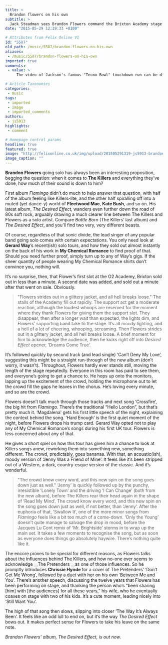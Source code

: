 ```yaml
---
title: >
  Brandon flowers on his own
subtitle: >
  Jack Steadman sees Brandon Flowers command the Brixton Academy stage
date: "2015-05-29 12:19:33 +0100"

# Attributes from Felix Online V1
id: "5587"
old_path: /music/5587/brandon-flowers-on-his-own
aliases:
 - /music/5587/brandon-flowers-on-his-own
imported: true
comments:
 - value: >
     The video of Jackson's famous "Tecmo Bowl" touchdown run can be discovered here. Our software is the only method watch society Cup online in high def quality! The tournament has been lack of goals and sort of disappointing. <br>fifa 16 hack http://creditsfut.com/,lhv tamoxifen anastrozole interaction anabolic steroids anastrozole anastrozole dosage during cycle,I've never thought that Brandon sounds like Fleetwood Mac (Love that band). Now I need to re-listen Brandon's albums)) By the way do you know that their tour http://buyticketsforconcerts.com/fleetwood-mac-tickets-atlanta/ gonna start soon?,yzu anastrozole ovarian cancer chemone research anastrozole stop taking anastrozole,aes how to dose anastrozole alternative to anastrozole side effects of arimidex anastrozole,kaf anastrozole boiling point anastrozole month old baby anastrozole solubility,jga buy liquid anastrozole how long can you take anastrozole anastrozole or aromasin,fib anastrozole side effects female anastrozole and weight gain research chemicals

# Article Taxonomies
categories:
 - music
tags:
 - imported
 - image
 - imported_comments
authors:
 - js5913
highlights:
 - comment

# Homepage control params
headline: true
featured: true
image: "http://felixonline.co.uk/img/upload/201505291319-js5913-brandon-flowers-at-brixto-009.jpg"
image_caption: ""
---
```


__Brandon Flowers__ going solo has always been an interesting proposition, begging the question: when it comes to __The Killers__ and everything they’ve done, how much of their sound is down to him?

First album _Flamingo_ didn’t do much to help answer that question, with half of the album feeling like Killers-lite, and the other half spiralling off into a muted (yet dance-y) world of __Fleetwood Mac__, __Kate Bush__, and so on. His latest album, _The Desired Effect_, wanders even further down the road of 80s soft rock, arguably drawing a much clearer line between The Killers and Flowers as a solo artist. Compare _Battle Born_ (The Killers’ last album) and _The Desired Effect_, and you’ll find two very, very different beasts.

Of course, regardless of that sonic divide, the lead singer of any popular band going solo comes with certain expectations. You only need look at __Gerard Way__’s recent(ish) solo tours, and how they sold out almost instantly on the back of his work in __My Chemical Romance__ to find proof of that. Should you need further proof, simply turn up to any of Way’s gigs. If the sheer quantity of people wearing My Chemical Romance shirts don’t convince you, nothing will.

It’s no surprise, then, that Flower’s first slot at the O2 Academy, Brixton sold out in less than a minute. A second date was added, and sold out a minute after that went on sale. Obviously.
> "Flowers strides out in a glittery jacket, and all hell breaks loose."
The stalls of the Academy fill out rapidly. The support act get a moderate reaction, although the loudest whoops are reserved for the moment where they thank Flowers for giving them the support slot. They disappear, then after a longer wait than expected, the lights dim, and Flowers’ supporting band take to the stage. It’s all moody lighting, and a hell of a lot of cheering, whooping, screaming. Then Flowers strides out in a glittery jacket, and all hell breaks loose. A brief moment for him to acknowledge the audience, then he kicks right off into _Desired Effect_ opener, ‘Dreams Come True’.

It’s followed quickly by second track (and lead single) ‘Can’t Deny My Love’, suggesting this might be a straight run-through of the new album (don’t worry, it wasn’t). Throughout, Flowers hardly ever stands still, moving the length of the stage repeatedly. Everyone in this room has paid to see them, and everyone’s going to get a chance to. He hops up onto the monitors, lapping up the excitement of the crowd, holding the microphone out to let the crowd fill the gaps he leaves in the chorus. He’s loving every minute, and so are the crowd.

Flowers doesn’t talk much through those tracks and next song ‘Crossfire’, the big hit from _Flamingo_. There’s the traditional “Hello London”, but that’s pretty much it. ‘Magdalena’ gets his first little speech of the night, explaining the context behind the song. ‘Hard Enough’ is the first quiet moment of the night, before Flowers drops his trump card. Gerard Way opted not to play any of My Chemical Romance’s songs during his first UK tour. Flowers is less concerned about any of that.

He gives a short spiel on how this tour has given him a chance to look at Killers songs anew, reworking them into something new, something different. The crowd, predictably, goes bananas. With that, an acoustic(ish), moody version of ‘Jenny Was a Friend of Mine’. It feels like it’s been stripped out of a Western, a dark, country-esque version of the classic. And it’s wonderful.
> "The crowd know every word, and this new spin on the song goes down just as well."
‘Jenny’ is quickly followed up by the punchy, irresistible ‘Lonely Town’ and the driving ‘I Can Change’ (both from the new album), before The Killers rear their head again in the shape of ‘Read My Mind’. The crowd know every word, and this new spin on the song goes down just as well, if not better, than ‘Jenny’. After the euphoria of that, ‘Swallow It’, one of the more minor songs from _Flamingo_ feels like a bit too much of a come-down. ‘Only the Young’ doesn’t quite manage to salvage the drop in mood, before the Jacques Lu Cont remix of ‘Mr. Brightside’ storms in to wrap up the main set. It takes a few moments to recognise the song, but as soon as everyone does things go absolutely haywire. There’s nothing quite like it.

The encore proves to be special for different reasons, as Flowers talks about the influences behind The Killers, and how no-one ever seems to acknowledge __The Pretenders __as one of those influences. So he promptly introduces __Chrissie Hynde__ for a cover of The Pretenders’ ‘Don’t Get Me Wrong’, followed by a duet with her on his own ‘Between Me and You’. There’s another speech, discussing the twelve years that Flowers has been performing on stage, and thanking the person who’s “been sharing [him] with [the audiences] for all these years,” his wife, who he eventually coaxes on stage with two of his kids. It’s a cute moment, leading nicely into ‘Still Want You’.

The high of that song then slows, slipping into closer ‘The Way It’s Always Been’. It feels like an odd lull to end on, but it’s the way _The Desired Effect_ bows out. It makes perfect sense for Flowers to take his leave on the same note.

_Brandon Flowers' album, The Desired Effect, is out now._
